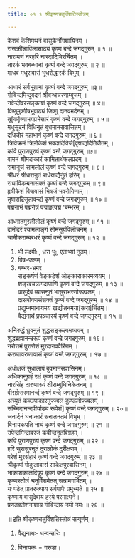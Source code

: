 ```yaml
---
title: ०१ १ श्रीकृष्णचतुर्विंशतिस्तोत्रम्

---
```

केशवं केशिमथनं वासुकेर्नोगशायिनम् ।  
रासक्रीडाविलासाढ्यं कृष्ण बन्दे जगद्गुरुम् ॥ १ ॥  
नारायणं नरहरि नारदादिभिरर्चितम् ।  
तारकं भवबन्धानां कृष्णं वन्दे जगद्गुरुम् ॥ २ ॥  
माधवं मधुरावासं भूधरोद्धारकं विभुम् ।  

आधारं सर्वभूतानां कृष्णं वन्दे जगद्गुरुम् ॥३॥  
गोविन्दमिन्दुवदनं श्रीवन्धचरणाम्बुजम् ।  
नवेन्दीवरसङ्काशं कृष्णं वन्दे जगद्गुरुम् ॥ ४॥  
विष्णुमुष्णीषभूषाढ्यं जिष्णु दानवमर्दनम् ।  
तृ[क]ष्णाभयप्रभेत्तारं कृष्णं वन्दे जगद्गुरुम् ॥ ५॥  
मधुसूदनं विधिनुतं बुधमानसवासितम्।  
दधिचोरं महाभागं कृष्णं वन्दे जगद्गुरुम् ॥ ६॥  
त्रिविक्रमं त्रिलोकेशं भवदादिविजे[वृषाद्यदितिजैतम् ।  
कविं पुराणपुरुषं कृष्णं वन्दे जगद्गुरुम् ॥७॥  
वामनं श्रीमदाकारं कामितार्थफलप्रदम् ।  
रामानुजं सामलोलं कृष्णं वन्दे जगद्गुरुम् ॥ ८॥  
श्रीधरं श्रीधरानुतं राधेयाद्यैर्नुतं हरिम् ।  
राधाविडम्बनासक्तं कृष्णं वन्दे जगद्गुरुम् ॥ ९॥  
हृषीकेशं विषावासं भिषजं भवरोगिणाम् ।  
तुषाराद्रिसुतावन्द्यं कृष्णं वन्दे जगद्गुरुम् ॥ १०॥  
पद्मनाभं पद्मनेत्रं पद्माहृत्पद्म 'बम्भरम् ।  

आध्मातमुरलीलोलं कृष्णं वन्दे जगद्गुरुम् ॥ ११ ॥  
दामोदरं श्यामलाङ्गं सोमसूर्यविलोचनम् ।  
चामीकराम्बरधरं कृष्णं वन्दे जगद्गुरुम् ॥ १२ ॥  

1. भी लक्ष्मीः , धरा भूः, एताभ्यां नुतम्।  
2. विष-जलम् ।  
3. बन्भर-भ्रमर  
सङ्कर्षणं वेङ्कटेशं ओङ्काराकारमव्ययम् ।  
शङ्खचक्रगदापाणिं कृष्णं वन्दे जगद्गुरुम् ॥ १३ ॥  
वासुदेवं व्यासनुतं भासुराभरणोज्ज्वलम् ।  
दासपोषणसंसक्तं कृष्णं वन्दे जगद्गुरुम् ॥ १४ ॥  
प्रद्युम्नमानायमयं खद्योतनमया[करा]र्चितम्।  
वैद्यनाथं प्रपञ्चास्यं कृष्णं वन्दे जगद्गुरुम् ॥ १५ ॥  

अनिरुद्धं ध्रुवनुतं शुद्धसङ्कल्पमव्ययम् ।  
शुद्धब्रह्मानन्दरूपं कृष्णं वन्दे जगद्गुरुम् ॥ १६॥  
नरोत्तमं पुराणेशं मुरदानववैरिणम् ।  
करुणावरुणावासं कृष्णं वन्दे जगद्गुरुम् ॥ १७ ॥  

अधोक्षजं सुधालापं बुवमानसवासिनम्।  
अधिकानुग्रहं रक्षं कृष्णं वन्दे जगद्गुरुम् ॥ १८ ॥  
नारसिंह दारुणास्यं क्षीराम्बुधिनिकेतनम् ।  
वीराग्रेसरमानन्दं कृष्णं वन्दे जगद्गुरुम् ॥ १९ ॥  
अच्युतं कच्छपाकारमुज्ज्वलं कुण्डलोज्ज्वलम् ।  
सच्चिदानन्दवीर्याढ्य रूपेशं] कृष्णं वन्दे जगद्गुरुम् ॥ २०॥  
जनार्दनं घनाकारं सनातनतमं विभुम् ।  
विनायकपति नाथं कृष्णं वन्दे जगद्गुरुम् ॥ २१ ॥  
उपेन्द्रमिन्द्रावरजं कवीन्द्रनुतविग्रहम् ।  
कविं पुराणपुरुषं कृष्णं वन्दे जगद्गुरुम् ॥ २२ ॥  
हरि सुरासुरनुतं दुरालोकं दुरीक्षणम् ।  
परेशं मुरसंहारं कृष्णं वन्दे जगद्गुरुम् ॥ २३ ॥  
श्रीकृष्णं गोकुलावासं साकेतपुरवासिनम् ।  
भाकाशकालदिग्रूपं कृष्णं वन्दे जगद्गुरुम् ॥ २४ ॥  
कृष्णस्तोत्रं चतुर्विंशमेतत् सन्नामगर्भितम् ।  
यः पठेत् प्रातरुत्थाय सर्वपापैः प्रमुच्यते ॥ २५ ॥  
कृष्णाय वासुदेवाय हरये परमात्मने।  
प्रणतक्लेशनाशाय गोविन्दाय नमो नमः ॥ २६ ॥  

॥ इति श्रीकृष्णचतुर्विंशतिस्तोत्रं सम्पूर्णम् ॥  
1. वैद्यनाथः- धन्वन्तरिः ।  

2. विनायकः = गरुडा।  